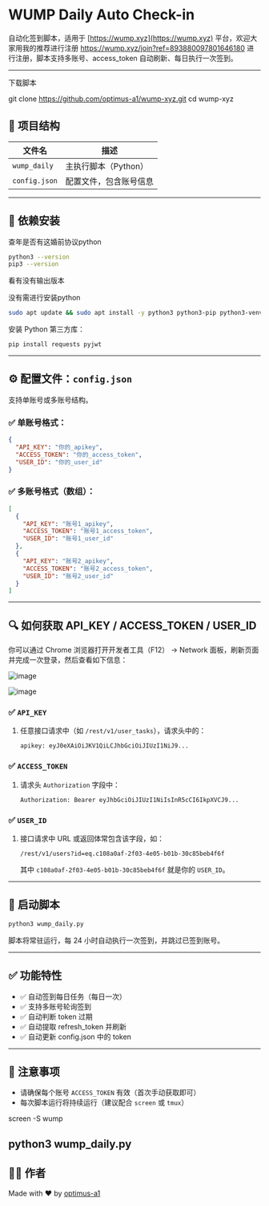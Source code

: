 # WUMP Daily Auto Check-in

自动化签到脚本，适用于 [https://wump.xyz](https://wump.xyz) 平台，欢迎大家用我的推荐进行注册 https://wump.xyz/join?ref=893880097801646180 进行注册，脚本支持多账号、access_token 自动刷新、每日执行一次签到。

---
下载脚本

git clone https://github.com/optimus-a1/wump-xyz.git
cd wump-xyz




## 📁 项目结构

| 文件名        | 描述 |
|---------------|------|
| `wump_daily`  | 主执行脚本（Python） |
| `config.json` | 配置文件，包含账号信息 |

---

## 🧩 依赖安装
查年是否有这婚前协议python

```bash
python3 --version
pip3 --version
```
看有没有输出版本

没有需进行安装python
```bash
sudo apt update && sudo apt install -y python3 python3-pip python3-venv build-essential
```


安装 Python 第三方库：
```bash
pip install requests pyjwt
```

---

## ⚙️ 配置文件：`config.json`

支持单账号或多账号结构。

### ✅ 单账号格式：

```json
{
  "API_KEY": "你的_apikey",
  "ACCESS_TOKEN": "你的_access_token",
  "USER_ID": "你的_user_id"
}
```

### ✅ 多账号格式（数组）：

```json
[
  {
    "API_KEY": "账号1_apikey",
    "ACCESS_TOKEN": "账号1_access_token",
    "USER_ID": "账号1_user_id"
  },
  {
    "API_KEY": "账号2_apikey",
    "ACCESS_TOKEN": "账号2_access_token",
    "USER_ID": "账号2_user_id"
  }
]
```

---

## 🔍 如何获取 API_KEY / ACCESS_TOKEN / USER_ID

你可以通过 Chrome 浏览器打开开发者工具（F12） → Network 面板，刷新页面并完成一次登录，然后查看如下信息：

![image](https://github.com/user-attachments/assets/cd840afb-e069-4c41-b043-4b5fddd52d09)

![image](https://github.com/user-attachments/assets/ab0efe19-4ba5-4b0c-9a7e-1401ef606677)


### ✅ `API_KEY`

1. 任意接口请求中（如 `/rest/v1/user_tasks`），请求头中的：
   ```http
   apikey: eyJ0eXAiOiJKV1QiLCJhbGciOiJIUzI1NiJ9...
   ```

### ✅ `ACCESS_TOKEN`

1. 请求头 `Authorization` 字段中：
   ```http
   Authorization: Bearer eyJhbGciOiJIUzI1NiIsInR5cCI6IkpXVCJ9...
   ```

### ✅ `USER_ID`

1. 接口请求中 URL 或返回体常包含该字段，如：
   ```http
   /rest/v1/users?id=eq.c108a0af-2f03-4e05-b01b-30c85beb4f6f
   ```
   其中 `c108a0af-2f03-4e05-b01b-30c85beb4f6f` 就是你的 `USER_ID`。

---

## 🚀 启动脚本

```bash
python3 wump_daily.py
```

脚本将常驻运行，每 24 小时自动执行一次签到，并跳过已签到账号。

---

## ✅ 功能特性

- ✅ 自动签到每日任务（每日一次）
- ✅ 支持多账号轮询签到
- ✅ 自动判断 token 过期
- ✅ 自动提取 refresh_token 并刷新
- ✅ 自动更新 config.json 中的 token


---

## 📌 注意事项

- 请确保每个账号 `ACCESS_TOKEN` 有效（首次手动获取即可）
- 每次脚本运行将持续运行（建议配合 `screen` 或 `tmux`）

screen -S wump

python3 wump_daily.py
---

## 👨‍💻 作者

Made with ❤️ by [optimus-a1](https://github.com/optimus-a1)
